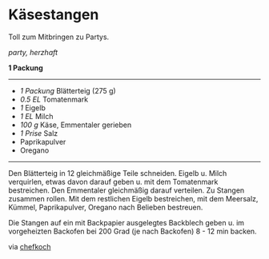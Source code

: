 # Käsestangen

Toll zum Mitbringen zu Partys.

*party, herzhaft*

**1 Packung**

---

- *1 Packung* Blätterteig (275 g)
- *0.5 EL* Tomatenmark
- *1* Eigelb
- *1 EL* Milch
- *100 g* Käse, Emmentaler gerieben
- *1 Prise* Salz
- Paprikapulver
- Oregano

---

Den Blätterteig in 12 gleichmäßige Teile schneiden. Eigelb u. Milch verquirlen, etwas davon darauf geben u. mit dem
Tomatenmark bestreichen. Den Emmentaler gleichmäßig darauf verteilen.  Zu Stangen zusammen rollen. Mit dem restlichen
Eigelb bestreichen, mit dem Meersalz, Kümmel, Paprikapulver, Oregano nach Belieben bestreuen.

Die Stangen auf ein mit Backpapier ausgelegtes Backblech geben u. im vorgeheizten Backofen bei 200 Grad (je nach
Backofen) 8 - 12 min backen. 

via [chefkoch](https://www.chefkoch.de/rezepte/1395581244471444/Kaesestangen-aus-Blaetterteig.html)
